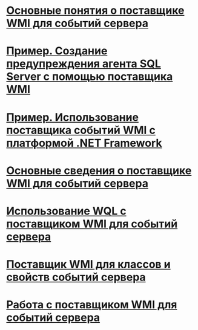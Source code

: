 # [Основные понятия о поставщике WMI для событий сервера](wmi-provider-for-server-events-concepts.md)

# [Пример. Создание предупреждения агента SQL Server с помощью поставщика WMI](sample-creating-a-sql-server-agent-alert-with-the-wmi-provider.md)
# [Пример. Использование поставщика событий WMI с платформой .NET Framework](sample-using-the-wmi-event-provider-with-the-net-framework.md)
# [Основные сведения о поставщике WMI для событий сервера](understanding-the-wmi-provider-for-server-events.md)
# [Использование WQL с поставщиком WMI для событий сервера](using-wql-with-the-wmi-provider-for-server-events.md)
# [Поставщик WMI для классов и свойств событий сервера](wmi-provider-for-server-events-classes-and-properties.md)
# [Работа с поставщиком WMI для событий сервера](working-with-the-wmi-provider-for-server-events.md)
